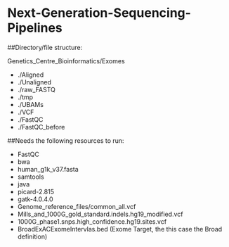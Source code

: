# Next-Generation-Sequencing-Pipelines


##Directory/file structure:

Genetics_Centre_Bioinformatics/Exomes
- ./Aligned
- ./Unaligned
- ./raw_FASTQ
- ./tmp
- ./UBAMs
- ./VCF
- ./FastQC
- ./FastQC_before


##Needs the following resources to run:

- FastQC
- bwa
- human_g1k_v37.fasta
- samtools
- java
- picard-2.815
- gatk-4.0.4.0
- Genome_reference_files/common_all.vcf
- Mills_and_1000G_gold_standard.indels.hg19_modified.vcf
- 1000G_phase1.snps.high_confidence.hg19.sites.vcf
- BroadExACExomeIntervlas.bed (Exome Target, the this case the Broad definition)

